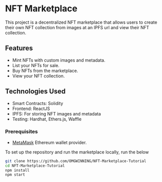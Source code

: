 #  NFT Marketplace 

This project is a decentralized NFT marketplace that allows users to create their own NFT collection from images at an IPFS url and view their NFT collection.

## Features

- Mint NFTs with custom images and metadata.
- List your NFTs for sale.
- Buy NFTs from the marketplace.
- View your NFT collection.

## Technologies Used

- Smart Contracts: Solidity
- Frontend: ReactJS
- IPFS: For storing NFT images and metadata
- Testing: Hardhat, Ethers.js, Waffle

### Prerequisites

- [MetaMask](https://metamask.io/) Ethereum wallet provider.

To set up the repository and run the marketplace locally, run the below
```bash
git clone https://github.com/OMGWINNING/NFT-Marketplace-Tutorial
cd NFT-Marketplace-Tutorial
npm install
npm start
```
